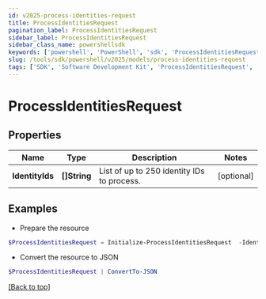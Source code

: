 ```yaml
---
id: v2025-process-identities-request
title: ProcessIdentitiesRequest
pagination_label: ProcessIdentitiesRequest
sidebar_label: ProcessIdentitiesRequest
sidebar_class_name: powershellsdk
keywords: ['powershell', 'PowerShell', 'sdk', 'ProcessIdentitiesRequest', 'V2025ProcessIdentitiesRequest'] 
slug: /tools/sdk/powershell/v2025/models/process-identities-request
tags: ['SDK', 'Software Development Kit', 'ProcessIdentitiesRequest', 'V2025ProcessIdentitiesRequest']
---
```



# ProcessIdentitiesRequest

## Properties

Name | Type | Description | Notes
------------ | ------------- | ------------- | -------------
**IdentityIds** | **[]String** | List of up to 250 identity IDs to process. | [optional] 

## Examples

- Prepare the resource
```powershell
$ProcessIdentitiesRequest = Initialize-ProcessIdentitiesRequest  -IdentityIds null
```

- Convert the resource to JSON
```powershell
$ProcessIdentitiesRequest | ConvertTo-JSON
```


[[Back to top]](#) 

